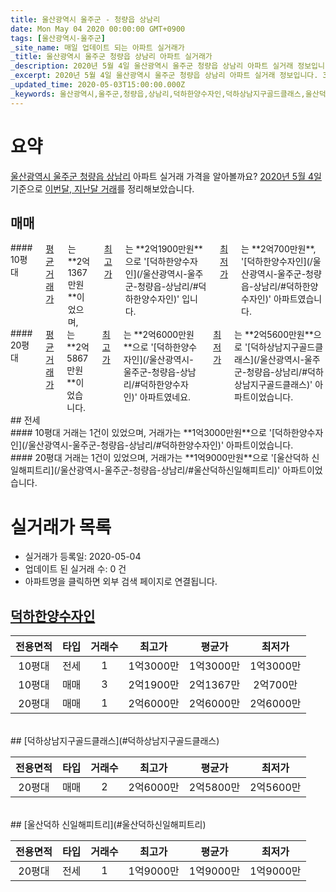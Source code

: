 ```yaml
---
title: 울산광역시 울주군 - 청량읍 상남리
date: Mon May 04 2020 00:00:00 GMT+0900
tags: [울산광역시-울주군]
_site_name: 매일 업데이트 되는 아파트 실거래가
_title: 울산광역시 울주군 청량읍 상남리 아파트 실거래가
_description: 2020년 5월 4일 울산광역시 울주군 청량읍 상남리 아파트 실거래 정보입니다. 3건 아파트 정보가 있습니다.
_excerpt: 2020년 5월 4일 울산광역시 울주군 청량읍 상남리 아파트 실거래 정보입니다. 3건 아파트 정보가 있습니다.
_updated_time: 2020-05-03T15:00:00.000Z
_keywords: 울산광역시,울주군,청량읍,상남리,덕하한양수자인,덕하상남지구골드클래스,울산덕하 신일해피트리
---
```





# 요약
<ins>울산광역시 울주군 청량읍 상남리</ins> 아파트 실거래 가격을 알아볼까요? <ins>2020년 5월 4일</ins> 기준으로 <ins>이번달, 지난달 거래</ins>를 정리해보았습니다.

## 매매
<div class="container">
<div class="six columns" markdown="1">
#### 10평대
<ins>평균 거래가</ins>는 **2억1367만원**이었으며, <ins>최고가</ins>는 **2억1900만원**으로 '[덕하한양수자인](/울산광역시-울주군-청량읍-상남리/#덕하한양수자인)' 입니다. <ins>최저가</ins>는 **2억700만원**, '[덕하한양수자인](/울산광역시-울주군-청량읍-상남리/#덕하한양수자인)' 아파트였습니다.
</div>
<div class="six columns" markdown="1">
#### 20평대
<ins>평균 거래가</ins>는 **2억5867만원**이었습니다. <ins>최고가</ins>는 **2억6000만원**으로 '[덕하한양수자인](/울산광역시-울주군-청량읍-상남리/#덕하한양수자인)' 아파트였네요. <ins>최저가</ins>는 **2억5600만원**으로 '[덕하상남지구골드클래스](/울산광역시-울주군-청량읍-상남리/#덕하상남지구골드클래스)' 아파트이었습니다.
</div>
</div>
## 전세
<div class="container">
<div class="six columns" markdown="1">
#### 10평대
거래는 1건이 있었으며, 거래가는 **1억3000만원**으로 '[덕하한양수자인](/울산광역시-울주군-청량읍-상남리/#덕하한양수자인)' 아파트이었습니다.
</div>
<div class="six columns" markdown="1">
#### 20평대
거래는 1건이 있었으며, 거래가는 **1억9000만원**으로 '[울산덕하 신일해피트리](/울산광역시-울주군-청량읍-상남리/#울산덕하신일해피트리)' 아파트이었습니다.
</div>
</div>



# 실거래가 목록
- 실거래가 등록일: 2020-05-04
- 업데이트 된 실거래 수: 0 건
- 아파트명을 클릭하면 외부 검색 페이지로 연결됩니다.

## [덕하한양수자인](#덕하한양수자인)

|전용면적|타입|거래수|최고가|평균가|최저가|
|:---:|:---:|:---:|:---:|:---:|:---:|
|10평대|<span class="deal-type-2">전세</span>|1|1억3000만|1억3000만|1억3000만|
|10평대|<span class="deal-type-1">매매</span>|3|2억1900만|2억1367만|2억700만|
|20평대|<span class="deal-type-1">매매</span>|1|2억6000만|2억6000만|2억6000만|

<br/>
## [덕하상남지구골드클래스](#덕하상남지구골드클래스)

|전용면적|타입|거래수|최고가|평균가|최저가|
|:---:|:---:|:---:|:---:|:---:|:---:|
|20평대|<span class="deal-type-1">매매</span>|2|2억6000만|2억5800만|2억5600만|

<br/>
## [울산덕하 신일해피트리](#울산덕하신일해피트리)

|전용면적|타입|거래수|최고가|평균가|최저가|
|:---:|:---:|:---:|:---:|:---:|:---:|
|20평대|<span class="deal-type-2">전세</span>|1|1억9000만|1억9000만|1억9000만|

<br/>



